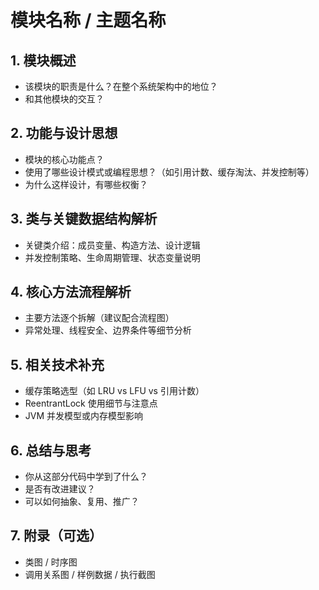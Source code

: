 # 模块名称 / 主题名称

## 1. 模块概述
- 该模块的职责是什么？在整个系统架构中的地位？
- 和其他模块的交互？

## 2. 功能与设计思想
- 模块的核心功能点？
- 使用了哪些设计模式或编程思想？（如引用计数、缓存淘汰、并发控制等）
- 为什么这样设计，有哪些权衡？

## 3. 类与关键数据结构解析
- 关键类介绍：成员变量、构造方法、设计逻辑
- 并发控制策略、生命周期管理、状态变量说明

## 4. 核心方法流程解析
- 主要方法逐个拆解（建议配合流程图）
- 异常处理、线程安全、边界条件等细节分析

## 5. 相关技术补充
- 缓存策略选型（如 LRU vs LFU vs 引用计数）
- ReentrantLock 使用细节与注意点
- JVM 并发模型或内存模型影响

## 6. 总结与思考
- 你从这部分代码中学到了什么？
- 是否有改进建议？
- 可以如何抽象、复用、推广？

## 7. 附录（可选）
- 类图 / 时序图
- 调用关系图 / 样例数据 / 执行截图
